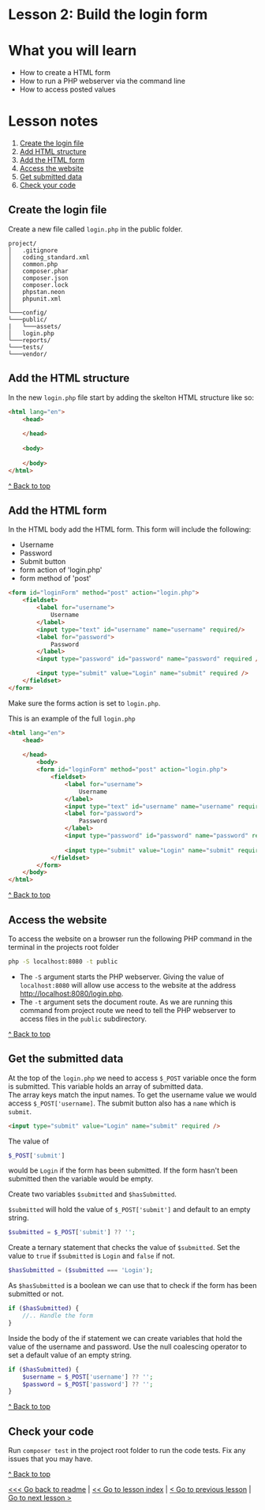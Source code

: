 # Lesson 2: Build the login form

# What you will learn
- How to create a HTML form
- How to run a PHP webserver via the command line
- How to access posted values

# Lesson notes

1. [Create the login file](lesson_2.md#create-the-login-file)
2. [Add HTML structure](lesson_2.md#add-the-html-structure)
3. [Add the HTML form](lesson_2.md#add-the-html-form)
4. [Access the website](lesson_2.md#access-the-website)
5. [Get submitted data](lesson_2.md#get-the-submitted-data)
6. [Check your code](lesson_2.md#check-your-code)

## Create the login file

Create a new file called `login.php` in the public folder.
```
project/
│   .gitignore
│   coding_standard.xml
│   common.php
│   composer.phar
│   composer.json
│   composer.lock
│   phpstan.neon
│   phpunit.xml
│
└───config/
└───public/
|   └───assets/
│   login.php
└───reports/
└───tests/
└───vendor/
```

## Add the HTML structure

In the new `login.php` file start by adding the skelton HTML structure like so:

```html
<html lang="en">
    <head>
        
    </head>
    
    <body>
    
    </body>
</html>
```

[^ Back to top](lesson_2.md#what-you-will-learn)

## Add the HTML form
In the HTML body add the HTML form. This form will include the following:
- Username
- Password
- Submit button
- form action of 'login.php'
- form method of 'post'
```html
<form id="loginForm" method="post" action="login.php">
    <fieldset>
        <label for="username">
            Username
        </label>
        <input type="text" id="username" name="username" required/>
        <label for="password">
            Password
        </label>
        <input type="password" id="password" name="password" required />

        <input type="submit" value="Login" name="submit" required />
    </fieldset>
</form>
```
Make sure the forms action is set to `login.php`.

This is an example of the full `login.php`
```html
<html lang="en">
    <head>
    
    </head>
        <body>
        <form id="loginForm" method="post" action="login.php">
            <fieldset>
                <label for="username">
                    Username
                </label>
                <input type="text" id="username" name="username" required/>
                <label for="password">
                    Password
                </label>
                <input type="password" id="password" name="password" required />
        
                <input type="submit" value="Login" name="submit" required />
            </fieldset>
        </form>
    </body>
</html>
```

[^ Back to top](lesson_2.md#what-you-will-learn)

## Access the website
To access the website on a browser run the following PHP command in the terminal in the projects root folder
```bash
php -S localhost:8080 -t public
```

- The `-S` argument starts the PHP webserver.  Giving the value of `localhost:8080` will allow use access to the website at the address [http://localhost:8080/login.php](http://localhost:8080/login.php).
- The `-t` argument sets the document route.  As we are running this command from project route we need to tell the PHP webserver to access files in the `public` subdirectory.

[^ Back to top](lesson_2.md#what-you-will-learn)

## Get the submitted data
At the top of the `login.php` we need to access `$_POST` variable once the form is submitted.  This variable holds an array of submitted data.  
The array keys match the input names.  To get the username value we would access `$_POST['username]`.
The submit button also has a `name` which is `submit`.
```html
<input type="submit" value="Login" name="submit" required />
```
The value of 
```php 
$_POST['submit']
``` 
would be `Login`  if the form has been submitted.
If the form hasn't been submitted then the variable would be empty.

Create two variables `$submitted` and `$hasSubmitted`.

`$submitted` will hold the value of `$_POST['submit']` and default to an empty string.
```php
$submitted = $_POST['submit'] ?? '';
```
Create a ternary statement that checks the value of `$submitted`. Set the value to `true` if `$submitted` is `Login` and `false` if not.
```php
$hasSubmitted = ($submitted === 'Login');
```

As `$hasSubmitted` is a boolean we can use that to check if the form has been submitted or not.

```php
if ($hasSubmitted) {
    //.. Handle the form
}
```
Inside the body of the if statement we can create variables that hold the value of the username and password.
Use the null coalescing operator to set a default value of an empty string.
```php
if ($hasSubmitted) {
    $username = $_POST['username'] ?? '';
    $password = $_POST['password'] ?? '';
}
```
[^ Back to top](lesson_2.md#what-you-will-learn)

## Check your code
Run `composer test` in the project root folder to run the code tests.  Fix any issues that you may have.

[^ Back to top](lesson_2.md#what-you-will-learn)

[<<< Go back to readme](../../README.md) | [<< Go to lesson index](index.md) | [< Go to previous lesson](lesson_1.md) | [Go to next lesson >](lesson_3.md) 